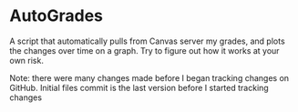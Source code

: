 # AutoGrades

A script that automatically pulls from Canvas server my grades, and plots the changes over time on a graph. Try to figure out how it works at your own risk.

Note: there were many changes made before I began tracking changes on GitHub. Initial files commit is the last version before I started tracking changes
